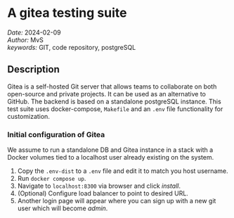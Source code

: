 # A gitea testing suite

*Date:* 2024-02-09  
*Author:* MvS  
*keywords:* GIT, code repository, postgreSQL

## Description

Gitea is a self-hosted Git server that allows teams to collaborate on both open-source and
private projects. It can be used as an alternative to GitHub.
The backend is based on a standalone postgreSQL instance.
This test suite uses docker-compose, `Makefile` and an `.env` file functionality for customization.

### Initial configuration of Gitea

We assume to run a standalone DB and Gitea instance in a stack with a Docker volumes
tied to a localhost user already existing on the system.

1. Copy the `.env-dist` to a `.env` file and edit it to match you host username.
2. Run `docker compose up`.
3. Navigate to `localhost:8300` via browser and click *install*.
4. (Optional) Configure load balancer to point to desired URL.
5. Another login page will appear where you can sign up with a new git user which will become *admin*.
